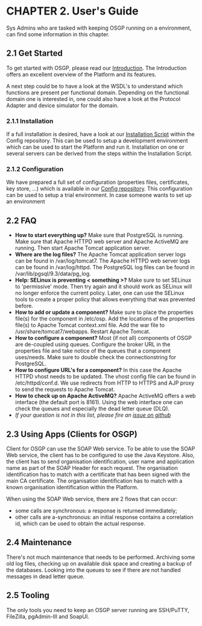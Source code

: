 # CHAPTER 2. User's Guide

 Sys Admins who are tasked with keeping OSGP running on a environment, can find some information in this chapter.

## 2.1 Get Started

To get started with OSGP, please read our [Introduction](../INTRO.md). The Introduction offers an excellent overview of the Platform and its features.

A next step could be to have a look at the WSDL's to understand which functions are present per functional domain. Depending on the functional domain one is interested in, one could also have a look at the Protocol Adapter and device simulator for the domain.

### 2.1.1 Installation

If a full installation is desired, have a look at our [Installation Script](https://github.com/OSGP/Config) within the Config repository. This can be used to setup a development environment which can be used to start the Platform and run it. Installation on one or several servers can be derived from the steps within the Installation Script. 

### 2.1.2 Configuration

We have prepared a full set of configuration (properties files, certificates, key store, ...) which is available in our [Config repository](https://github.com/OSGP/Config). This configuration can be used to setup a trial environment. In case someone wants to set up an environment 

## 2.2 FAQ

- **How to start everything up?** Make sure that PostgreSQL is running. Make sure that Apache HTTPD web server and Apache ActiveMQ are running. Then start Apache Tomcat application server.
- **Where are the log files?** The Apache Tomcat application server logs can be found in /var/log/tomcat7. The Apache HTTPD web server logs can be found in /var/log/httpd. The PostgreSQL log files can be found in /var/lib/pgsql/9.3/data/pg_log.
- **Help: SELinux is preventing < something >?** Make sure to set SELinux to 'permissive' mode. Then try again and it should work as SELinux will no longer enforce the current policy. Later, one can use the SELinux tools to create a proper policy that allows everything that was prevented before.
- **How to add or update a component?** Make sure to place the properties file(s) for the component in /etc/osp. Add the locations of the properties file(s) to Apache Tomcat context.xml file. Add the war file to /usr/share/tomcat7/webapps. Restart Apache Tomcat.
- **How to configure a component?** Most (if not all) components of OSGP are de-coupled using queues. Configure the broker URL in the properties file and take notice of the queues that a component uses/needs. Make sure to double check the connectionstring for PostgreSQL.
- **How to configure URL's for a component?** In this case the Apache HTTPD vhost needs to be updated. The vhost config file can be found in /etc/httpd/conf.d. We use redirects from HTTP to HTTPS and AJP proxy to send the requests to Apache Tomcat.
- **How to check up on Apache ActiveMQ?** Apache ActiveMQ offers a web interface (the default port is 8161). Using the web interface one can check the queues and especially the dead letter queue (DLQ).
- _If your question is not in this list, please fire an [issue on github ](https://github.com/OSGP/Config/issues/new?title=Question:My%20Title&)_

## 2.3 Using Apps (Clients for OSGP)

Client for OSGP can use the SOAP Web service. To be able to use the SOAP Web service, the client has to be configured to use the Java Keystore. Also, the client has to send organisation identification, user name and application name as part of the SOAP Header for each request. The organisation identification has to match with a certificate that has been signed with the main CA certificate. The organisation identification has to match with a known organisation identification within the Platform.

When using the SOAP Web service, there are 2 flows that can occur:
- some calls are synchronous: a response is returned immediately;
- other calls are a-synchronous: an initial response contains a correlation id, which can be used to obtain the actual response.

## 2.4 Maintenance

There's not much maintenance that needs to be performed. Archiving some old log files, checking up on available disk space and creating a backup of the databases. Looking into the queues to see if there are not handled messages in dead letter queue.

## 2.5 Tooling

The only tools you need to keep an OSGP server running are SSH/PuTTY, FileZilla, pgAdmin-III and SoapUI.

